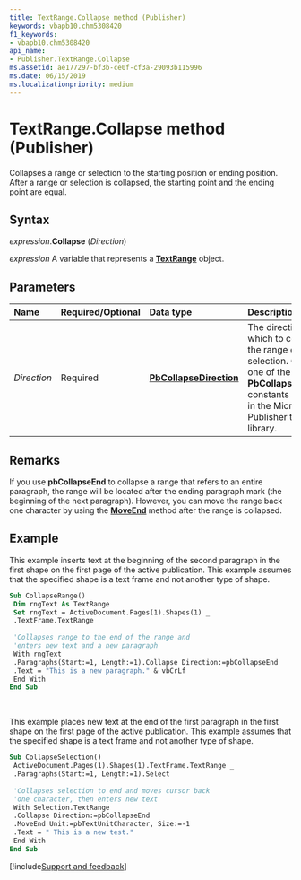 ```yaml
---
title: TextRange.Collapse method (Publisher)
keywords: vbapb10.chm5308420
f1_keywords:
- vbapb10.chm5308420
api_name:
- Publisher.TextRange.Collapse
ms.assetid: ae177297-bf3b-ce0f-cf3a-29093b115996
ms.date: 06/15/2019
ms.localizationpriority: medium
---
```



# TextRange.Collapse method (Publisher)

Collapses a range or selection to the starting position or ending position. After a range or selection is collapsed, the starting point and the ending point are equal.


## Syntax

_expression_.**Collapse** (_Direction_)

_expression_ A variable that represents a **[TextRange](Publisher.TextRange.md)** object.


## Parameters

|Name|Required/Optional|Data type|Description|
|:-----|:-----|:-----|:-----|
|_Direction_|Required| **[PbCollapseDirection](publisher.pbcollapsedirection.md)**|The direction in which to collapse the range or selection. Can be one of the **PbCollapseDirection** constants declared in the Microsoft Publisher type library.|

## Remarks

If you use **pbCollapseEnd** to collapse a range that refers to an entire paragraph, the range will be located after the ending paragraph mark (the beginning of the next paragraph). However, you can move the range back one character by using the **[MoveEnd](Publisher.TextRange.MoveEnd.md)** method after the range is collapsed.

## Example

This example inserts text at the beginning of the second paragraph in the first shape on the first page of the active publication. This example assumes that the specified shape is a text frame and not another type of shape.

```vb
Sub CollapseRange() 
 Dim rngText As TextRange 
 Set rngText = ActiveDocument.Pages(1).Shapes(1) _ 
 .TextFrame.TextRange 
 
 'Collapses range to the end of the range and 
 'enters new text and a new paragraph 
 With rngText 
 .Paragraphs(Start:=1, Length:=1).Collapse Direction:=pbCollapseEnd 
 .Text = "This is a new paragraph." & vbCrLf 
 End With 
End Sub
```

<br/>

This example places new text at the end of the first paragraph in the first shape on the first page of the active publication. This example assumes that the specified shape is a text frame and not another type of shape.

```vb
Sub CollapseSelection() 
 ActiveDocument.Pages(1).Shapes(1).TextFrame.TextRange _ 
 .Paragraphs(Start:=1, Length:=1).Select 
 
 'Collapses selection to end and moves cursor back 
 'one character, then enters new text 
 With Selection.TextRange 
 .Collapse Direction:=pbCollapseEnd 
 .MoveEnd Unit:=pbTextUnitCharacter, Size:=-1 
 .Text = " This is a new test." 
 End With 
End Sub
```

[!include[Support and feedback](~/includes/feedback-boilerplate.md)]